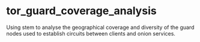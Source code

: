 # tor_guard_coverage_analysis
Using stem to analyse the geographical coverage and diversity of the guard nodes used to establish circuits between clients and onion services.
